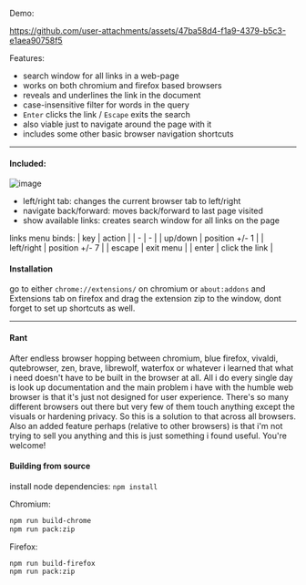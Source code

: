 Demo:

https://github.com/user-attachments/assets/47ba58d4-f1a9-4379-b5c3-e1aea90758f5

Features:
- search window for all links in a web-page
- works on both chromium and firefox based browsers
- reveals and underlines the link in the document
- case-insensitive filter for words in the query
- `Enter` clicks the link / `Escape` exits the search
- also viable just to navigate around the page with it
- includes some other basic browser navigation shortcuts

--- 

#### Included:

![image](https://github.com/user-attachments/assets/8548ce0f-bb63-4f3a-9369-da5b8854b61e)

- left/right tab: changes the current browser tab to left/right
- navigate back/forward: moves back/forward to last page visited
- show available links: creates search window for all links on the page

links menu binds:
| key | action |
| - | - |
| up/down | position +/- 1 |
| left/right | position +/- 7 |
| escape | exit menu |
| enter | click the link |

#### Installation

go to either `chrome://extensions/` on chromium or `about:addons` and Extensions tab on firefox and drag the extension zip to the window, dont forget to set up shortcuts as well.

--- 

#### Rant

After endless browser hopping between chromium, blue firefox, vivaldi, qutebrowser, zen, brave, librewolf, waterfox or whatever i learned that what i need doesn't have to be built in the browser at all. All i do every single day is look up documentation and the main problem i have with the humble web browser is that it's just not designed for user experience. There's so many different browsers out there but very few of them touch anything except the visuals or hardening privacy. So this is a solution to that across all browsers. Also an added feature perhaps (relative to other browsers) is that i'm not trying to sell you anything and this is just something i found useful. You're welcome!

#### Building from source

install node dependencies: `npm install`

Chromium:
```sh
npm run build-chrome
npm run pack:zip
```

Firefox:
```sh
npm run build-firefox
npm run pack:zip
```



